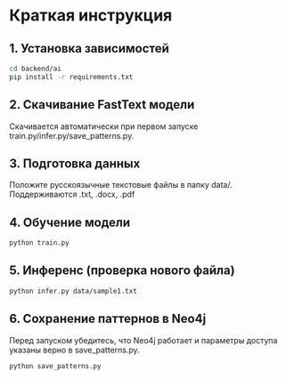 # Краткая инструкция

## 1. Установка зависимостей
```sh
cd backend/ai
pip install -r requirements.txt
```

## 2. Скачивание FastText модели
Скачивается автоматически при первом запуске train.py/infer.py/save_patterns.py.

## 3. Подготовка данных
Положите русскоязычные текстовые файлы в папку data/.  
Поддерживаются .txt, .docx, .pdf

## 4. Обучение модели
```sh
python train.py
```

## 5. Инференс (проверка нового файла)
```sh
python infer.py data/sample1.txt
```

## 6. Сохранение паттернов в Neo4j
Перед запуском убедитесь, что Neo4j работает и параметры доступа указаны верно в save_patterns.py.
```sh
python save_patterns.py
```